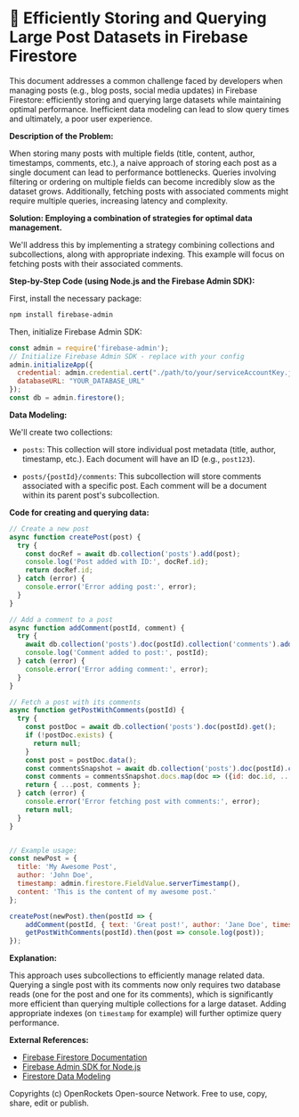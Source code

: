# 🐞 Efficiently Storing and Querying Large Post Datasets in Firebase Firestore


This document addresses a common challenge faced by developers when managing posts (e.g., blog posts, social media updates) in Firebase Firestore: efficiently storing and querying large datasets while maintaining optimal performance.  Inefficient data modeling can lead to slow query times and ultimately, a poor user experience.

**Description of the Problem:**

When storing many posts with multiple fields (title, content, author, timestamps, comments, etc.), a naive approach of storing each post as a single document can lead to performance bottlenecks.  Queries involving filtering or ordering on multiple fields can become incredibly slow as the dataset grows.  Additionally, fetching posts with associated comments might require multiple queries, increasing latency and complexity.


**Solution:  Employing a combination of strategies for optimal data management.**

We'll address this by implementing a strategy combining collections and subcollections, along with appropriate indexing. This example will focus on fetching posts with their associated comments.


**Step-by-Step Code (using Node.js and the Firebase Admin SDK):**

First, install the necessary package:
```bash
npm install firebase-admin
```

Then, initialize Firebase Admin SDK:

```javascript
const admin = require('firebase-admin');
// Initialize Firebase Admin SDK - replace with your config
admin.initializeApp({
  credential: admin.credential.cert("./path/to/your/serviceAccountKey.json"),
  databaseURL: "YOUR_DATABASE_URL"
});
const db = admin.firestore();

```

**Data Modeling:**

We'll create two collections:

* `posts`: This collection will store individual post metadata (title, author, timestamp, etc.).  Each document will have an ID (e.g., `post123`).

* `posts/{postId}/comments`: This subcollection will store comments associated with a specific post.  Each comment will be a document within its parent post's subcollection.

**Code for creating and querying data:**

```javascript
// Create a new post
async function createPost(post) {
  try {
    const docRef = await db.collection('posts').add(post);
    console.log('Post added with ID:', docRef.id);
    return docRef.id;
  } catch (error) {
    console.error('Error adding post:', error);
  }
}

// Add a comment to a post
async function addComment(postId, comment) {
  try {
    await db.collection('posts').doc(postId).collection('comments').add(comment);
    console.log('Comment added to post:', postId);
  } catch (error) {
    console.error('Error adding comment:', error);
  }
}

// Fetch a post with its comments
async function getPostWithComments(postId) {
  try {
    const postDoc = await db.collection('posts').doc(postId).get();
    if (!postDoc.exists) {
      return null;
    }
    const post = postDoc.data();
    const commentsSnapshot = await db.collection('posts').doc(postId).collection('comments').get();
    const comments = commentsSnapshot.docs.map(doc => ({id: doc.id, ...doc.data()}));
    return { ...post, comments };
  } catch (error) {
    console.error('Error fetching post with comments:', error);
    return null;
  }
}


// Example usage:
const newPost = {
  title: 'My Awesome Post',
  author: 'John Doe',
  timestamp: admin.firestore.FieldValue.serverTimestamp(),
  content: 'This is the content of my awesome post.'
};

createPost(newPost).then(postId => {
    addComment(postId, { text: 'Great post!', author: 'Jane Doe', timestamp: admin.firestore.FieldValue.serverTimestamp() });
    getPostWithComments(postId).then(post => console.log(post));
});

```

**Explanation:**

This approach uses subcollections to efficiently manage related data.  Querying a single post with its comments now only requires two database reads (one for the post and one for its comments), which is significantly more efficient than querying multiple collections for a large dataset.  Adding appropriate indexes (on `timestamp` for example) will further optimize query performance.


**External References:**

* [Firebase Firestore Documentation](https://firebase.google.com/docs/firestore)
* [Firebase Admin SDK for Node.js](https://firebase.google.com/docs/admin/setup)
* [Firestore Data Modeling](https://firebase.google.com/docs/firestore/modeling)


Copyrights (c) OpenRockets Open-source Network. Free to use, copy, share, edit or publish.

